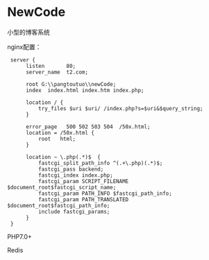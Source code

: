 # NewCode
小型的博客系统

nginx配置：

     server {
          listen       80;
          server_name  t2.com;

          root G:\\pangtoutuo\\newCode;
          index  index.html index.htm index.php;

          location / {
              try_files $uri $uri/ /index.php?s=$uri&$query_string;
          }

          error_page   500 502 503 504  /50x.html;
          location = /50x.html {
              root   html;
          }

          location ~ \.php(.*)$  {
              fastcgi_split_path_info ^(.+\.php)(.*)$;
              fastcgi_pass backend;
              fastcgi_index index.php;
              fastcgi_param SCRIPT_FILENAME $document_root$fastcgi_script_name;
              fastcgi_param PATH_INFO $fastcgi_path_info;
              fastcgi_param PATH_TRANSLATED $document_root$fastcgi_path_info;
              include fastcgi_params;
          }
     }

PHP7.0+

Redis
